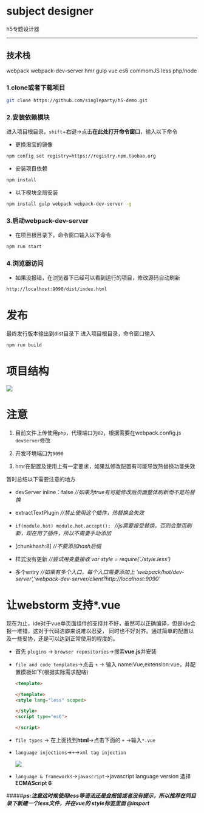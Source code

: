 # **subject designer**
h5专题设计器
***
## **技术栈**
webpack webpack-dev-server hmr gulp vue es6 commomJS less php/node
### 1.clone或者下载项目
```bash
git clone https://github.com/singleparty/h5-demo.git
```
### 2.安装依赖模块
进入项目根目录，`shift`+右键->点击**在此处打开命令窗口**，输入以下命令

* 更换淘宝的镜像
```bash
npm config set registry=https://registry.npm.taobao.org
```
* 安装项目依赖
```bash
npm install
```
* 以下模块全局安装
```bash
npm install gulp webpack webpack-dev-server -g
```

### 3.启动webpack-dev-server

* 在项目根目录下，命令窗口输入以下命令
```bash
npm run start
```

### 4.浏览器访问

* 如果没报错，在浏览器下已经可以看到运行的项目，修改源码自动刷新
```bash
http://localhost:9090/dist/index.html
```

# **发布**

最终发行版本输出到dist目录下
进入项目根目录，命令窗口输入
```bash
npm run build
```


# **项目结构**

 ![](http://image18-c.poco.cn/mypoco/myphoto/20160916/03/18352577220160916030653031.png)

# **注意**

1. 目前文件上传使用`php`，代理端口为`82`，根据需要在webpack.config.js `devServer`修改

2. 开发环境端口为`9090`

3. hmr在配置及使用上有一定要求，如果乱修改配置有可能导致热替换功能失效

  暂时总结以下需要注意的地方

 - devServer inline：false *//如果为true有可能修改后页面整体刷新而不是热替换*

 - extractTextPlugin *//禁止使用这个插件，热替换会失效*

 - `if(module.hot) module.hot.accept(); `   *//js需要接受替换，否则会整页刷新，现在用了插件，所以不需要手动添加*

 - [chunkhash:8] *//不要添加hash后缀*

 - 样式没有更新 *//尝试用变量接收 var style = require('./style.less')*

 - 多个entry *//如果有多个入口，每个入口需要添加上 'webpack/hot/dev-server','webpack-dev-server/client?http://localhost:9090'*


# **让webstorm 支持\*.vue**

现在为止，ide对于vue单页面组件的支持并不好，虽然可以正确编译，但是ide会报一堆错，这对于代码洁癖来说难以忍受，
同时也不好对齐。通过简单的配置以及一些妥协，还是可以达到正常使用的程度的。

* 首先 `plugins` -> `browser repositories`->搜索**vue.js**并安装

* `file and code templates`->点击 `+` -> 输入 name:Vue,extension:vue，并配置模板如下(根据实际需求配咯)

    ```html
    <template>
    
    </template>
    <style lang="less" scoped>
    
    </style>
    <script type="es6">
    
    </script> 
    ```

* `file types` -> 在上面找到**html**->点击下面的 `+` ->输入`*.vue`

* `language injections`->`+`->`xml tag injection`

    ![](http://image18-c.poco.cn/mypoco/myphoto/20160916/03/18352577220160916030710023.png)



* `language & frameworks`->`javascript`->javascript language version 选择 **ECMAScript 6**

#####***ps:注意这时候使用less等语法还是会报错或者没有提示，所以推荐在同目录下新建一个less文件，并在vue的 style标签里面 @import***